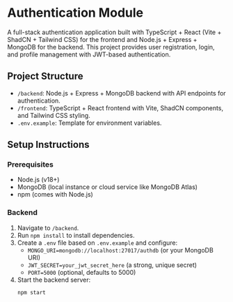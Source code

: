 # Authentication Module

A full-stack authentication application built with TypeScript + React (Vite + ShadCN + Tailwind CSS) for the frontend and Node.js + Express + MongoDB for the backend. This project provides user registration, login, and profile management with JWT-based authentication.

## Project Structure
- `/backend`: Node.js + Express + MongoDB backend with API endpoints for authentication.
- `/frontend`: TypeScript + React frontend with Vite, ShadCN components, and Tailwind CSS styling.
- `.env.example`: Template for environment variables.

## Setup Instructions

### Prerequisites
- Node.js (v18+)
- MongoDB (local instance or cloud service like MongoDB Atlas)
- npm (comes with Node.js)

### Backend
1. Navigate to `/backend`.
2. Run `npm install` to install dependencies.
3. Create a `.env` file based on `.env.example` and configure:
   - `MONGO_URI=mongodb://localhost:27017/authdb` (or your MongoDB URI)
   - `JWT_SECRET=your_jwt_secret_here` (a strong, unique secret)
   - `PORT=5000` (optional, defaults to 5000)
4. Start the backend server:
   ```bash
   npm start
